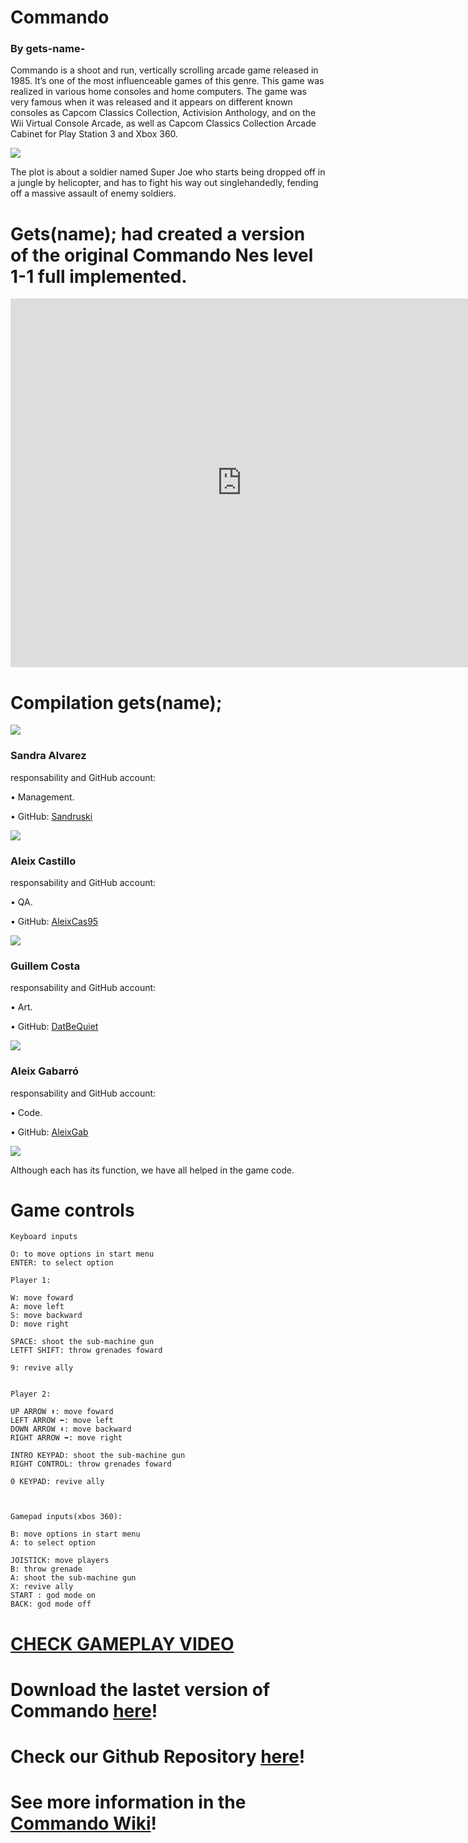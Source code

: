 
# Commando 

### By gets-name-

Commando is a shoot and run, vertically scrolling arcade game released in 1985. It’s one of the most influenceable games of this genre. This game was realized in various home consoles and home computers. The game was very famous when it was released and it appears on different known consoles as Capcom Classics Collection, Activision Anthology, and on the Wii Virtual Console Arcade, as well as Capcom Classics Collection Arcade Cabinet for Play Station 3 and Xbox 360.

![](NES-commando.gif)



The plot is about a soldier named Super Joe who starts being dropped off in a jungle by helicopter, and has to fight his way out singlehandedly, fending off a massive assault of enemy soldiers.

# Gets(name); had created a version of the original Commando Nes level 1-1 full implemented.






<iframe width="740" height="590" src="https://www.youtube.com/embed/0fKg7e37bQE" frameborder="0" allowfullscreen></iframe>








# Compilation gets(name);

![](fotogrup.png)


### Sandra Alvarez  
responsability and GitHub account:

•	Management.

•	GitHub: [Sandruski](https://github.com/Sandruski)

![](MiiSandra.png)

### Aleix Castillo 
responsability and GitHub account:

•	QA.

•	GitHub: [AleixCas95](https://github.com/AleixCas95)

![](MiiAleix3.png)

### Guillem Costa 
responsability and GitHub account:

•	Art.

•	GitHub: [DatBeQuiet](https://github.com/DatBeQuiet)

![](MiiGuillem.png)

### Aleix Gabarró 
responsability and GitHub account:

•	Code.

•	GitHub: [AleixGab](https://github.com/aleixgab)

![](MiiAleix2.png)


Although each has its function, we have all helped in the game code.


# Game controls
~~~~~~~~~~
Keyboard inputs

O: to move options in start menu
ENTER: to select option

Player 1:

W: move foward
A: move left
S: move backward
D: move right

SPACE: shoot the sub-machine gun
LETFT SHIFT: throw grenades foward

9: revive ally


Player 2:

UP ARROW ⬆: move foward
LEFT ARROW ⬅: move left
DOWN ARROW ⬇: move backward
RIGHT ARROW ➡: move right

INTRO KEYPAD: shoot the sub-machine gun
RIGHT CONTROL: throw grenades foward

0 KEYPAD: revive ally



Gamepad inputs(xbos 360):

B: move options in start menu
A: to select option

JOISTICK: move players
B: throw grenade
A: shoot the sub-machine gun
X: revive ally
START : god mode on
BACK: god mode off
~~~~~~~~~~~~






# [CHECK GAMEPLAY VIDEO](https://www.youtube.com/watch?v=0fKg7e37bQE)

# Download the lastet version of Commando [here](https://github.com/Sandruski/gets-name-/releases)!

# Check our Github Repository [here](https://github.com/Sandruski/gets-name-)!

# See more information in the [Commando Wiki](https://github.com/Sandruski/gets-name-/wiki)! 

